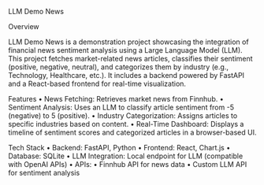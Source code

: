 LLM Demo News

Overview

LLM Demo News is a demonstration project showcasing the integration of financial news sentiment analysis using a Large Language Model (LLM). This project fetches market-related news articles, classifies their sentiment (positive, negative, neutral), and categorizes them by industry (e.g., Technology, Healthcare, etc.). It includes a backend powered by FastAPI and a React-based frontend for real-time visualization.

Features
•	News Fetching: Retrieves market news from Finnhub.
•	Sentiment Analysis: Uses an LLM to classify article sentiment from -5 (negative) to 5 (positive).
•	Industry Categorization: Assigns articles to specific industries based on content.
•	Real-Time Dashboard: Displays a timeline of sentiment scores and categorized articles in a browser-based UI.

Tech Stack
•	Backend: FastAPI, Python
•	Frontend: React, Chart.js
•	Database: SQLite
•	LLM Integration: Local endpoint for LLM (compatible with OpenAI APIs)
•	APIs:
•	Finnhub API for news data
•	Custom LLM API for sentiment analysis